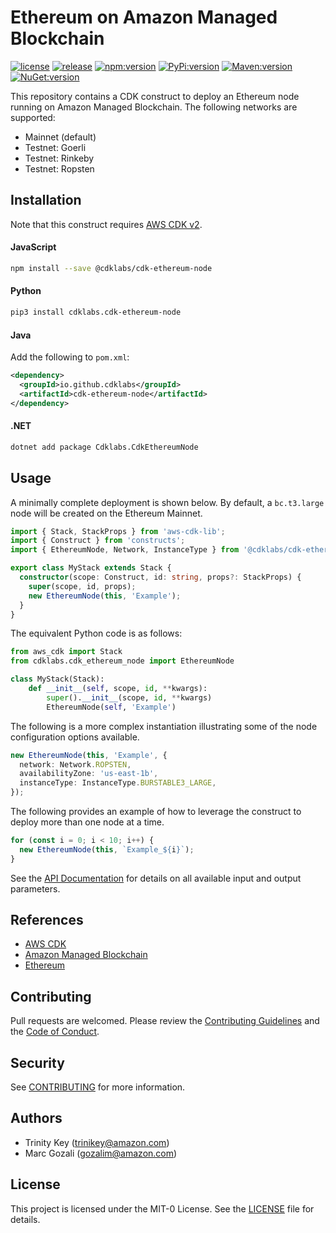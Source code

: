 # Ethereum on Amazon Managed Blockchain

[![license](https://img.shields.io/github/license/cdklabs/cdk-ethereum-node?color=green)](https://opensource.org/licenses/MIT)
[![release](https://img.shields.io/github/v/release/cdklabs/cdk-ethereum-node?color=green)](https://github.com/cdklabs/cdk-ethereum-node/releases)
[![npm:version](https://img.shields.io/npm/v/@cdklabs/cdk-ethereum-node?color=blue)](https://www.npmjs.com/package/@cdklabs/cdk-ethereum-node)
[![PyPi:version](https://img.shields.io/pypi/v/cdklabs.cdk-ethereum-node?color=blue)](https://pypi.org/project/cdklabs.cdk-ethereum-node/)
[![Maven:version](https://img.shields.io/maven-central/v/io.github.cdklabs/cdk-ethereum-node?color=blue&label=maven)](https://central.sonatype.dev/artifact/io.github.cdklabs/cdk-ethereum-node/0.0.61)
[![NuGet:version](https://img.shields.io/nuget/v/Cdklabs.CdkEthereumNode?color=blue)](https://www.nuget.org/packages/Cdklabs.CdkEthereumNode)


This repository contains a CDK construct to deploy an Ethereum node running
on Amazon Managed Blockchain. The following networks are supported:

*  Mainnet (default)
*  Testnet: Goerli
*  Testnet: Rinkeby
*  Testnet: Ropsten



## Installation

Note that this construct requires [AWS CDK v2](https://docs.aws.amazon.com/cdk/v2/guide/getting_started.html#getting_started_install).

#### JavaScript

```bash
npm install --save @cdklabs/cdk-ethereum-node
```

#### Python

```bash
pip3 install cdklabs.cdk-ethereum-node
```

#### Java

Add the following to `pom.xml`:

```xml
<dependency>
  <groupId>io.github.cdklabs</groupId>
  <artifactId>cdk-ethereum-node</artifactId>
</dependency>
```

#### .NET

```bash
dotnet add package Cdklabs.CdkEthereumNode
```


## Usage

A minimally complete deployment is shown below. By default,
a `bc.t3.large` node will be created on the Ethereum Mainnet.

```typescript
import { Stack, StackProps } from 'aws-cdk-lib';
import { Construct } from 'constructs';
import { EthereumNode, Network, InstanceType } from '@cdklabs/cdk-ethereum-node';

export class MyStack extends Stack {
  constructor(scope: Construct, id: string, props?: StackProps) {
    super(scope, id, props);
    new EthereumNode(this, 'Example');
  }
}

```

The equivalent Python code is as follows:

```python
from aws_cdk import Stack
from cdklabs.cdk_ethereum_node import EthereumNode

class MyStack(Stack):
    def __init__(self, scope, id, **kwargs):
        super().__init__(scope, id, **kwargs)
        EthereumNode(self, 'Example')
```

The following is a more complex instantiation illustrating some of the node configuration options available.

```typescript
new EthereumNode(this, 'Example', {
  network: Network.ROPSTEN,
  availabilityZone: 'us-east-1b',
  instanceType: InstanceType.BURSTABLE3_LARGE,
});
```

The following provides an example of how to leverage the construct to deploy more than one node at a time.

```typescript
for (const i = 0; i < 10; i++) {
  new EthereumNode(this, `Example_${i}`);
}
```

See the [API Documentation](API.md) for details on all available input and output parameters.


## References

*  [AWS CDK](https://docs.aws.amazon.com/cdk/v2/guide/home.html)
*  [Amazon Managed Blockchain](https://aws.amazon.com/managed-blockchain/)
*  [Ethereum](https://ethereum.org/en/developers/docs/)


## Contributing

Pull requests are welcomed. Please review the [Contributing Guidelines](CONTRIBUTING.md)
and the [Code of Conduct](CODE_OF_CONDUCT.md).


## Security

See [CONTRIBUTING](CONTRIBUTING.md#security-issue-notifications) for more information.


## Authors

*  Trinity Key (trinikey@amazon.com)
*  Marc Gozali (gozalim@amazon.com)


## License

This project is licensed under the MIT-0 License. See the [LICENSE](LICENSE) file for details.
